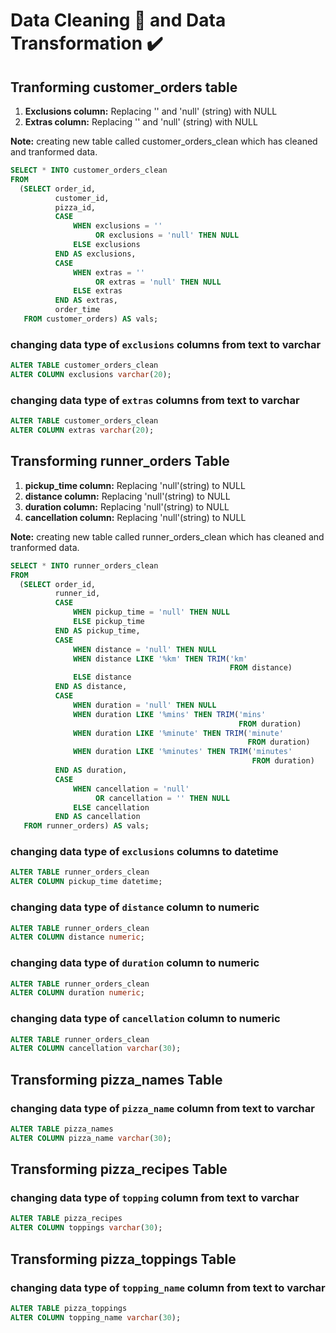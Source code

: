 # Data Cleaning 🧹 and Data Transformation ✔️ #

## Tranforming customer_orders table ##
1. **Exclusions column:** Replacing '' and 'null' (string) with NULL
2. **Extras column:** Replacing '' and 'null' (string) with NULL

**Note:** creating new table called customer_orders_clean which has cleaned and tranformed data.

````sql
SELECT * INTO customer_orders_clean
FROM
  (SELECT order_id,
          customer_id,
          pizza_id,
          CASE
              WHEN exclusions = ''
                   OR exclusions = 'null' THEN NULL
              ELSE exclusions
          END AS exclusions,
          CASE
              WHEN extras = ''
                   OR extras = 'null' THEN NULL
              ELSE extras
          END AS extras,
          order_time
   FROM customer_orders) AS vals; 
````

### changing data type of `exclusions` columns from text to varchar ###
````sql
ALTER TABLE customer_orders_clean
ALTER COLUMN exclusions varchar(20);
````

### changing data type of `extras` columns from text to varchar ###
````sql
ALTER TABLE customer_orders_clean
ALTER COLUMN extras varchar(20);
````


## Transforming runner_orders Table ##
1. **pickup_time column:** Replacing 'null'(string) to NULL
2. **distance column:** Replacing 'null'(string) to NULL
3. **duration column:** Replacing 'null'(string) to NULL
4. **cancellation column:** Replacing 'null'(string) to NULL


**Note:** creating new table called runner_orders_clean which has cleaned and tranformed data.

````sql
SELECT * INTO runner_orders_clean
FROM
  (SELECT order_id,
          runner_id,
          CASE
              WHEN pickup_time = 'null' THEN NULL
              ELSE pickup_time
          END AS pickup_time,
          CASE
              WHEN distance = 'null' THEN NULL
              WHEN distance LIKE '%km' THEN TRIM('km'
                                                 FROM distance)
              ELSE distance
          END AS distance,
          CASE
              WHEN duration = 'null' THEN NULL
              WHEN duration LIKE '%mins' THEN TRIM('mins'
                                                   FROM duration)
              WHEN duration LIKE '%minute' THEN TRIM('minute'
                                                     FROM duration)
              WHEN duration LIKE '%minutes' THEN TRIM('minutes'
                                                      FROM duration)
          END AS duration,
          CASE
              WHEN cancellation = 'null'
                   OR cancellation = '' THEN NULL
              ELSE cancellation
          END AS cancellation
   FROM runner_orders) AS vals;
````

### changing data type of `exclusions` columns to datetime ###

````sql
ALTER TABLE runner_orders_clean
ALTER COLUMN pickup_time datetime;
````

### changing data type of `distance` column to numeric ###

````sql
ALTER TABLE runner_orders_clean
ALTER COLUMN distance numeric;
````

### changing data type of `duration` column to numeric ###

````sql
ALTER TABLE runner_orders_clean
ALTER COLUMN duration numeric;
````

### changing data type of `cancellation` column to numeric ###


````sql
ALTER TABLE runner_orders_clean
ALTER COLUMN cancellation varchar(30);
````

## Transforming pizza_names Table ##

### changing data type of `pizza_name` column from text to varchar ###
 
 ````sql
ALTER TABLE pizza_names
ALTER COLUMN pizza_name varchar(30);
````

## Transforming pizza_recipes Table ##
 
### changing data type of `topping` column from text to varchar ###

````sql
ALTER TABLE pizza_recipes
ALTER COLUMN toppings varchar(30);
````

## Transforming pizza_toppings Table ##
 
### changing data type of `topping_name` column from text to varchar ###


````sql
ALTER TABLE pizza_toppings
ALTER COLUMN topping_name varchar(30);
````


